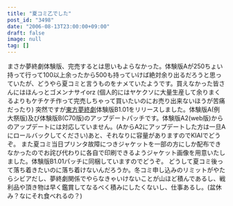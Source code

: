 ```yaml
---
title: "夏コミ乙でした"
post_id: "3498"
date: "2006-08-13T23:00:00+09:00"
draft: false
image: null
tag: []
---
```



まさか夢終劇体験版、完売するとは思いもよらなかった。体験版Aが250ちょい持って行って100以上余ったから500も持っていけば絶対余り出るだろうと思っていたが、どうやら夏コミと言うものをナメていたようです。買えなかった皆さんにはほんっとゴメンナサイorz (個人的にはヤケクソに大量生産して余りまくるよりもケチケチ作って完売しちゃって買いたいのにお売り出来ないほうが苦痛だったり)  突然ですが[東方夢終劇](/!/thC/)体験版B1.01をリリースしました。体験版A(例大祭版)及び体験版B(C70版)のアップデートパッチです。体験版A2(web版)からのアップデートには対応していません。(AからA2にアップデートした方は一旦Aにロールバックしてください)あと、それなりに容量がありますのでKIAIでどうぞ。 また夏コミ当日プリンタ故障につきジャケットを一部の方にしか配布できなかったのでお詫び代わりに各自で印刷できるようジャケット画像を用意いたしました。体験版B1.01パッチに同梱していますのでどうぞ。 どうして夏コミ後って落ち着きたいのに落ち着けないんだろうか。冬コミ申し込みのリミットがやたらシビアだし、夢終劇関係でやらなきゃいけないことが山ほど積んであるし、戦利品や頂き物は早く鑑賞してなるべく積みにしたくないし、仕事あるし。(盆休み？なにそれ食べれるの？)
